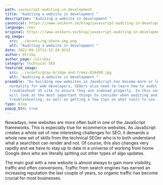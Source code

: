 ```yaml
---
path: javascript-auditing-in-development
title: "Auditing a website in development "
description: "Auditing a website in development "
canonical: https:///www.unikorn.se/blog/javascript-auditing-in-development
language: /en/
original: https:///www.unikorn.se/blog/javascript-auditing-in-development
og_image:
  src: ../assets/og-share-img.png
  alt: "Auditing a website in development "
date: 2022-09-13T13:52:24.923Z
author: Ulrika
author_page: /ulrika/
category: Technical SEO
featured_image:
  src: ../assets/gray-bridge-and-trees-814499.jpg
  alt: "Auditing a website in development "
preamble: "As building new websites in JavaScript has become more or less a
  normality for web developers, SEOers also need to learn how to audit and
  troubleshoot JS site to ensure they are indexed properly. In this session we
  will look at the most important things to consider when auditing and
  troubleshooting, as well as getting a few tips on what tools to use. "
type: blog
popup_btn: true
---
```

Nowadays, new websites are more often built in one of the JavaScript frameworks. This is especially true for ecommerce websites. As JavaScript creates a whole set of new interesting challenges for SEO, it demands a whole new set of skills from the technical SEOer who is to both understand what a searchbot can render and not. Of course, this also changes very rapidly and we have to stay up to date in a universe of working from home Google devs who are literally spitting out other types of algo updates.

The main goal with a new website is almost always to gain more visibility, traffic and often conversions. Traffic from search engines has earned an increasing reputation the last couple of years, so organic traffic has become crucial for most businesses.